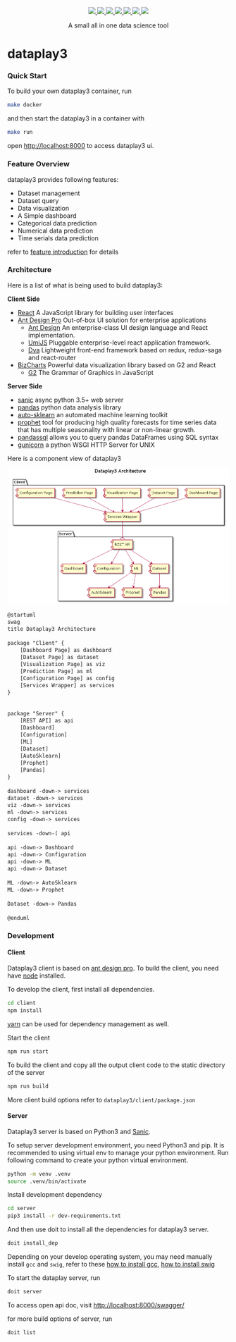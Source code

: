 <p align="center">
  <a href="https://github.com/gangtao/dataplay3/issues">
    <img src="https://img.shields.io/github/issues/gangtao/dataplay3.svg">
  </a>
  <a href="https://github.com/gangtao/dataplay3/network">
    <img src="https://img.shields.io/github/forks/gangtao/dataplay3.svg">
  </a>
  <a href="https://github.com/gangtao/dataplay3/stargazers">
    <img src="https://img.shields.io/github/stars/gangtao/dataplay3.svg">
  </a>
  <a href="https://app.codacy.com/app/gangtao/dataplay3?utm_source=github.com&utm_medium=referral&utm_content=gangtao/dataplay3&utm_campaign=Badge_Grade_Settings">
    <img src="https://api.codacy.com/project/badge/Grade/8e46d2bc99bc4dad990af063c26efb00">
  </a>
  <a href="https://ebertapp.io/github/gangtao/dataplay3">
    <img src="https://ebertapp.io/github/gangtao/dataplay3.svg">
  </a>
  <a href="https://app.codeship.com/projects/336732">
    <img src="https://app.codeship.com/projects/b95bdb50-43c7-0137-cea7-0eb7bfe1a733/status?branch=master">
  </a>
  <a href="https://cloud.docker.com/repository/docker/naughtytao/dataplay3">
    <img src="https://img.shields.io/docker/automated/naughtytao/dataplay3.svg">
  </a>
</p>

<p align="center">
  A small all in one data science tool
</p>

# dataplay3

### Quick Start
To build your own dataplay3 container, run
```bash
make docker
```
and then start the dataplay3 in a container with
```bash
make run
```
open [http://localhost:8000](http://localhost:8000) to access dataplay3 ui.

### Feature Overview

dataplay3 provides following features:
- Dataset management
- Dataset query
- Data visualization
- A Simple dashboard
- Categorical data prediction
- Numerical data prediction
- Time serials data prediction

refer to [feature introduction](https://gangtao.github.io/dataplay3/features) for details

### Architecture

Here is a list of what is being used to build dataplay3:

**Client Side**
- [React](https://reactjs.org/) A JavaScript library for building user interfaces
- [Ant Design Pro](https://pro.ant.design/) Out-of-box UI solution for enterprise applications
  - [Ant Design](https://ant.design/) An enterprise-class UI design language and React implementation.
  - [UmiJS](https://umijs.org/) Pluggable enterprise-level react application framework.
  - [Dva](https://github.com/dvajs/dva) Lightweight front-end framework based on redux, redux-saga and react-router
- [BizCharts](https://github.com/alibaba/BizCharts) Powerful data visualization library based on G2 and React
  - [G2](https://github.com/antvis/g2) The Grammar of Graphics in JavaScript

**Server Side**
- [sanic](https://github.com/huge-success/sanic) async python 3.5+ web server
- [pandas](https://pandas.pydata.org/) python data analysis library
- [auto-sklearn](https://automl.github.io/auto-sklearn/master/index.html) an automated machine learning toolkit
- [prophet](https://github.com/facebook/prophet) tool for producing high quality forecasts for time series data that has multiple seasonality with linear or non-linear growth.
- [pandassql](https://github.com/yhat/pandasql/) allows you to query pandas DataFrames using SQL syntax
- [gunicorn](https://gunicorn.org/) a python WSGI HTTP Server for UNIX

Here is a component view of dataplay3

![dataplay3_component_view](./assets/dataplay3_component_view.png)
```plantuml
@startuml
swag
title Dataplay3 Architecture

package "Client" {
    [Dashboard Page] as dashboard
    [Dataset Page] as dataset
    [Visualization Page] as viz
    [Prediction Page] as ml
    [Configuration Page] as config
    [Services Wrapper] as services
}


package "Server" {
    [REST API] as api
    [Dashboard]
    [Configuration]
    [ML]
    [Dataset]
    [AutoSklearn]
    [Prophet]
    [Pandas]
}

dashboard -down-> services
dataset -down-> services
viz -down-> services
ml -down-> services
config -down-> services

services -down-( api

api -down-> Dashboard
api -down-> Configuration
api -down-> ML
api -down-> Dataset

ML -down-> AutoSklearn
ML -down-> Prophet

Dataset -down-> Pandas

@enduml
```

### Development

#### Client
Dataplay3 client is based on [ant design pro](https://pro.ant.design/). To build the client, you need have [node](https://nodejs.org/en/) installed.

To develop the client, first install all dependencies.

```bash
cd client
npm install
```
[yarn](https://yarnpkg.com/en/) can be used for dependency management as well.

Start the client
```bash
npm run start
```

To build the client and copy all the output client code to the static directory of the server
```bash
npm run build
```

More client build options refer to `dataplay3/client/package.json`

#### Server
Dataplay3 server is based on Python3 and [Sanic](https://github.com/huge-success/sanic).

To setup server development environment, you need Python3 and pip. It is recommended to using virtual env to manage your python environment.  Run following command to create your python virtual environment.
```bash
python -m venv .venv
source .venv/bin/activate
```

Install development dependency
```bash
cd server
pip3 install -r dev-requirements.txt
```

And then use doit to install all the dependencies for dataplay3 server.
```bash
doit install_dep
```
Depending on your develop operating system, you may need manually install `gcc` and `swig`, refer to these [how to install gcc](https://www.guru99.com/c-gcc-install.html), [how to install swig](https://www.dev2qa.com/how-to-install-swig-on-macos-linux-and-windows/)


To start the dataplay server, run
```bash
doit server
```

To access open api doc, visit [http://localhost:8000/swagger/](http://localhost:8000/swagger/)

for more build options of server, run
```bash
doit list
```
